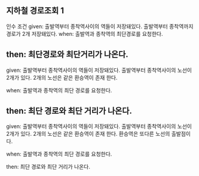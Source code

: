 
## 지하철 경로조회 1
인수 조건
given:
출발역부터 종착역사이의 역들이 저장돼있다.
출발역부터 종착역까지 경로가 2개 저장돼있다.
when:
출발역과 종착역의 최단경로를 요청한다.

then:
최단경로와 최단거리가 나온다.
--------------------------------------------
given:
출발역부터 종착역사이의 역들이 저장돼있다.
출발역부터 종착역사이의 노선이 2개가 있다.
2개의 노선은 같은 환승역이 존재 한다.

when:
출발역과 종착역의 최단 경로를 요청한다.

then:
최단 경로와 최단 거리가 나온다.
--------------------------------------------
given:
출발역부터 종착역사이의 역들이 저장돼있다.
출발역부터 종착역사이의 노선이 2개가 있다.
2개의 노선은 같은 환승역이 존재 한다.
환승역은 또다른 노선의 출발점이다.

when:
출발역과 종착역의 최단 경로를 요청한다.

then:
최단 경로와 최단 거리가 나온다.